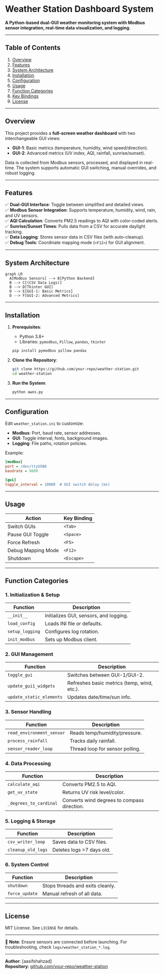 # Weather Station Dashboard System  

**A Python-based dual-GUI weather monitoring system with Modbus sensor integration, real-time data visualization, and logging.**  

---

## Table of Contents  
1. [Overview](#overview)  
2. [Features](#features)  
3. [System Architecture](#system-architecture)  
4. [Installation](#installation)  
5. [Configuration](#configuration)  
6. [Usage](#usage)  
7. [Function Categories](#function-categories)  
8. [Key Bindings](#key-bindings)  
9. [License](#license)  

---

## Overview  
This project provides a **full-screen weather dashboard** with two interchangeable GUI views:  
- **GUI-1**: Basic metrics (temperature, humidity, wind speed/direction).  
- **GUI-2**: Advanced metrics (UV index, AQI, rainfall, sunrise/sunset).  

Data is collected from Modbus sensors, processed, and displayed in real-time. The system supports automatic GUI switching, manual overrides, and robust logging.  

---

## Features  
✅ **Dual-GUI Interface**: Toggle between simplified and detailed views.  
✅ **Modbus Sensor Integration**: Supports temperature, humidity, wind, rain, and UV sensors.  
✅ **AQI Calculation**: Converts PM2.5 readings to AQI with color-coded alerts.  
✅ **Sunrise/Sunset Times**: Pulls data from a CSV for accurate daylight tracking.  
✅ **Data Logging**: Stores sensor data in CSV files (with auto-cleanup).  
✅ **Debug Tools**: Coordinate mapping mode (`<F12>`) for GUI alignment.  

---

## System Architecture  
```mermaid  
graph LR  
  A[Modbus Sensors] --> B[Python Backend]  
  B --> C[(CSV Data Logs)]  
  B --> D[Tkinter GUI]  
  D --> E[GUI-1: Basic Metrics]  
  D --> F[GUI-2: Advanced Metrics]  
```  

---

## Installation  
1. **Prerequisites**:  
   - Python 3.8+  
   - Libraries: `pymodbus`, `Pillow`, `pandas`, `tkinter`  
   ```sh  
   pip install pymodbus pillow pandas  
   ```  

2. **Clone the Repository**:  
   ```sh  
   git clone https://github.com/your-repo/weather-station.git  
   cd weather-station  
   ```  

3. **Run the System**:  
   ```sh  
   python awos.py  
   ```  

---

## Configuration  
Edit `weather_station.ini` to customize:  
- **Modbus**: Port, baud rate, sensor addresses.  
- **GUI**: Toggle interval, fonts, background images.  
- **Logging**: File paths, rotation policies.  

Example:  
```ini  
[modbus]  
port = /dev/ttyUSB0  
baudrate = 9600  

[gui]  
toggle_interval = 10000  # GUI switch delay (ms)  
```  

---

## Usage  
| Action                | Key Binding       |  
|-----------------------|-------------------|  
| Switch GUIs           | `<Tab>`           |  
| Pause GUI Toggle      | `<Space>`         |  
| Force Refresh         | `<F5>`            |  
| Debug Mapping Mode    | `<F12>`           |  
| Shutdown              | `<Escape>`        |  

---

## Function Categories  

### 1. **Initialization & Setup**  
| Function                | Description                                  |  
|-------------------------|----------------------------------------------|  
| `__init__`              | Initializes GUI, sensors, and logging.      |  
| `load_config`           | Loads INI file or defaults.                 |  
| `setup_logging`         | Configures log rotation.                    |  
| `init_modbus`           | Sets up Modbus client.                      |  

### 2. **GUI Management**  
| Function                | Description                                  |  
|-------------------------|----------------------------------------------|  
| `toggle_gui`            | Switches between GUI-1/GUI-2.               |  
| `update_gui1_widgets`   | Refreshes basic metrics (temp, wind, etc.). |  
| `update_static_elements`| Updates date/time/sun info.                 |  

### 3. **Sensor Handling**  
| Function                | Description                                  |  
|-------------------------|----------------------------------------------|  
| `read_environment_sensor` | Reads temp/humidity/pressure.              |  
| `process_rainfall`      | Tracks daily rainfall.                       |  
| `sensor_reader_loop`    | Thread loop for sensor polling.              |  

### 4. **Data Processing**  
| Function                | Description                                  |  
|-------------------------|----------------------------------------------|  
| `calculate_aqi`         | Converts PM2.5 to AQI.                       |  
| `get_uv_state`          | Returns UV risk level/color.                 |  
| `_degrees_to_cardinal`  | Converts wind degrees to compass direction.  |  

### 5. **Logging & Storage**  
| Function                | Description                                  |  
|-------------------------|----------------------------------------------|  
| `csv_writer_loop`       | Saves data to CSV files.                     |  
| `cleanup_old_logs`      | Deletes logs >7 days old.                    |  

### 6. **System Control**  
| Function                | Description                                  |  
|-------------------------|----------------------------------------------|  
| `shutdown`             | Stops threads and exits cleanly.             |  
| `force_update`          | Manual refresh of all data.                  |  

---

## License  
MIT License. See `LICENSE` for details.  

--- 

📌 **Note**: Ensure sensors are connected before launching. For troubleshooting, check `logs/weather_station_*.log`.  

--- 

**Author**: [aasifshahzad]  
**Repository**: [github.com/your-repo/weather-station](https://github.com/paakwin/multi_gui_awos)